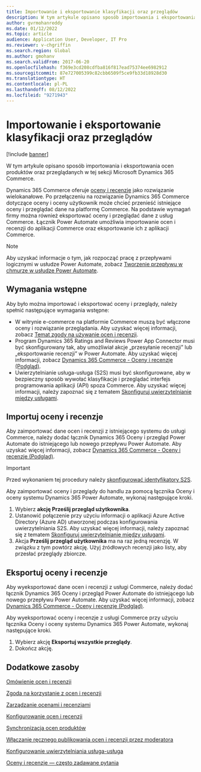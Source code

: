 ```yaml
---
title: Importowanie i eksportowanie klasyfikacji oraz przeglądów
description: W tym artykule opisano sposób importowania i eksportowania ocen produktów oraz przeglądanych w tej sekcji Microsoft Dynamics 365 Commerce.
author: gvrmohanreddy
ms.date: 01/12/2022
ms.topic: article
audience: Application User, Developer, IT Pro
ms.reviewer: v-chgriffin
ms.search.region: Global
ms.author: gmohanv
ms.search.validFrom: 2017-06-20
ms.openlocfilehash: f369e3cd208cdfba816f817ead75374ee6982912
ms.sourcegitcommit: 87e727005399c82cbb6509f5ce9fb33d18928d30
ms.translationtype: HT
ms.contentlocale: pl-PL
ms.lasthandoff: 08/12/2022
ms.locfileid: "9271943"
---
```

# <a name="import-and-export-ratings-and-reviews"></a>Importowanie i eksportowanie klasyfikacji oraz przeglądów

[!include [banner](includes/banner.md)]

W tym artykule opisano sposób importowania i eksportowania ocen produktów oraz przeglądanych w tej sekcji Microsoft Dynamics 365 Commerce.

Dynamics 365 Commerce oferuje [oceny i recenzje](ratings-reviews-overview.md) jako rozwiązanie wielokanałowe. Po przełączeniu na rozwiązanie Dynamics 365 Commerce dotyczące oceny i oceny użytkownik może chcieć przenieść istniejące oceny i przeglądać dane na platformę Commerce. Na podstawie wymagań firmy można również eksportować oceny i przeglądać dane z usług Commerce. Łącznik Power Automate umożliwia importowanie ocen i recenzji do aplikacji Commerce oraz eksportowanie ich z aplikacji Commerce.

> [!NOTE]
> Aby uzyskać informacje o tym, jak rozpocząć pracę z przepływami logicznymi w usłudze Power Automate, zobacz [Tworzenie przepływu w chmurze w usłudze Power Automate](/power-automate/get-started-logic-flow).

## <a name="prerequisites"></a>Wymagania wstępne

Aby było można importować i eksportować oceny i przeglądy, należy spełnić następujące wymagania wstępne:

- W witrynie e-commerce na platformie Commerce muszą być włączone oceny i rozwiązanie przeglądania. Aby uzyskać więcej informacji, zobacz [Temat zgody na używanie ocen i recenzji](opt-in-ratings-reviews.md).
- Program Dynamics 365 Ratings and Reviews Power App Connector musi być skonfigurowany tak, aby umożliwiał akcje „przesyłanie recenzji” lub „eksportowanie recenzji” w Power Automate. Aby uzyskać więcej informacji, zobacz [Dynamics 365 Commerce - Oceny i recenzje (Podgląd)](/connectors/dynamics365ratingsre/).
- Uwierzytelnianie usługa-usługa (S2S) musi być skonfigurowane, aby w bezpieczny sposób wywołać klasyfikacje i przeglądać interfejs programowania aplikacji (API) spoza Commerce. Aby uzyskać więcej informacji, należy zapoznać się z tematem [Skonfiguruj uwierzytelnianie między usługami](service-to-service-auth.md).

## <a name="import-ratings-and-reviews"></a>Importuj oceny i recenzje

Aby zaimportować dane ocen i recenzji z istniejącego systemu do usługi Commerce, należy dodać łącznik Dynamics 365 Oceny i przegląd Power Automate do istniejącego lub nowego przepływu Power Automate. Aby uzyskać więcej informacji, zobacz [Dynamics 365 Commerce - Oceny i recenzje (Podgląd)](/connectors/dynamics365ratingsre/).

> [!IMPORTANT]
> Przed wykonaniem tej procedury należy [skonfigurować identyfikatory S2S](service-to-service-auth.md).

Aby zaimportować oceny i przeglądy do handlu za pomocą łącznika Oceny i oceny systemu Dynamics 365 Power Automate, wykonaj następujące kroki.

1. Wybierz **akcję Prześlij przegląd użytkownika**.
1. Ustanowić połączenie przy użyciu informacji o aplikacji Azure Active Directory (Azure AD) utworzonej podczas konfigurowania uwierzytelniania S2S. Aby uzyskać więcej informacji, należy zapoznać się z tematem [Skonfiguruj uwierzytelnianie między usługami](service-to-service-auth.md).
1. Akcja **Prześlij przegląd użytkownika** ma na raz jedną recenzję. W związku z tym powtórz akcję. Użyj źródłowych recenzji jako listy, aby przesłać przeglądy zbiorcze.
    
## <a name="export-ratings-and-reviews"></a>Eksportuj oceny i recenzje

Aby wyeksportować dane ocen i recenzji z usługi Commerce, należy dodać łącznik Dynamics 365 Oceny i przegląd Power Automate do istniejącego lub nowego przepływu Power Automate. Aby uzyskać więcej informacji, zobacz [Dynamics 365 Commerce - Oceny i recenzje (Podgląd)](/connectors/dynamics365ratingsre/).

Aby wyeksportować oceny i recenzje z usługi Commerce przy użyciu łącznika Oceny i oceny systemu Dynamics 365 Power Automate, wykonaj następujące kroki.

1. Wybierz akcję **Eksportuj wszystkie przeglądy**.
1. Dokończ akcję. 

## <a name="additional-resources"></a>Dodatkowe zasoby

[Omówienie ocen i recenzji](ratings-reviews-overview.md)

[Zgoda na korzystanie z ocen i recenzji](opt-in-ratings-reviews.md)

[Zarządzanie ocenami i recenzjami](manage-reviews.md)

[Konfigurowanie ocen i recenzji](configure-ratings-reviews.md)

[Synchronizacja ocen produktów](sync-product-ratings.md)

[Włączanie ręcznego publikowania ocen i recenzji przez moderatora](manual-publish-rating-reviews.md)

[Konfigurowanie uwierzytelniania usługa-usługa](service-to-service-auth.md)

[Oceny i recenzje — często zadawane pytania](ratings-reviews-faq.md)
